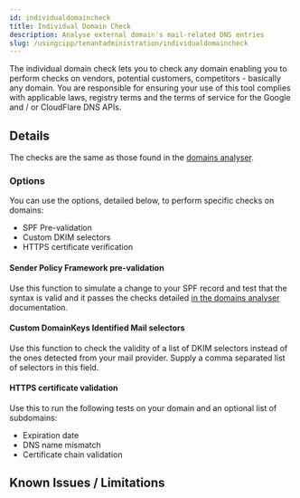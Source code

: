 ```yaml
---
id: individualdomaincheck
title: Individual Domain Check
description: Analyse external domain's mail-related DNS entries
slug: /usingcipp/tenantadministration/individualdomaincheck
---
```


The individual domain check lets you to check any domain enabling you to perform checks on vendors, potential customers, competitors - basically any domain.
You are responsible for ensuring your use of this tool complies with applicable laws, registry terms and the terms of service for the Google and / or CloudFlare DNS APIs.

## Details

The checks are the same as those found in the [domains analyser](/docs/user/usingcipp/tenantadministration/domainsanalyser#interpreting-results).

### Options

You can use the options, detailed below, to perform specific checks on domains:

- SPF Pre-validation
- Custom DKIM selectors
- HTTPS certificate verification

#### Sender Policy Framework pre-validation

Use this function to simulate a change to your SPF record and test that the syntax is valid and it passes the checks detailed [in the domains analyser](/docs/user/usingcipp/tenantadministration/domainsanalyser/#sender-policy-framework-pass-test) documentation.

#### Custom DomainKeys Identified Mail selectors

Use this function to check the validity of a list of DKIM selectors instead of the ones detected from your mail provider.
Supply a comma separated list of selectors in this field.

#### HTTPS certificate validation

Use this to run the following tests on your domain and an optional list of subdomains:

- Expiration date
- DNS name mismatch
- Certificate chain validation

## Known Issues / Limitations

<NoKnownIssues />
